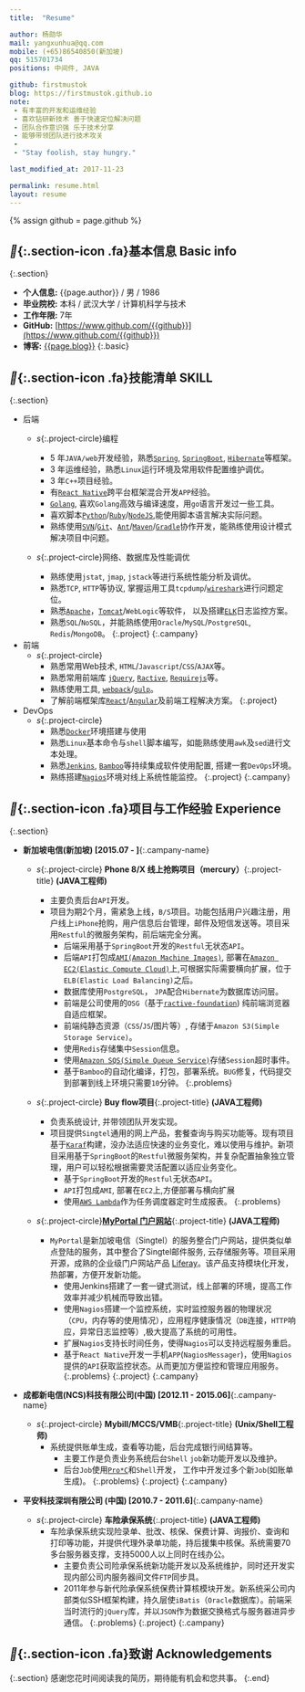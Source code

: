 ```yaml
---
title:  "Resume"

author: 杨勋华
mail: yangxunhua@qq.com
mobile: (+65)86540850(新加坡)
qq: 515701734
positions: 中间件, JAVA

github: firstmustok
blog: https://firstmustok.github.io
note:
 - 有丰富的开发和运维经验
 - 喜欢钻研新技术 善于快速定位解决问题
 - 团队合作意识强 乐于技术分享
 - 能够带领团队进行技术攻关
 - 
 - "Stay foolish, stay hungry."

last_modified_at: 2017-11-23

permalink: resume.html
layout: resume
---
```


{% assign github = page.github %}

## **{:.section-icon .fa}**基本信息 Basic info**
{:.section}
  - **个人信息:** {{page.author}} / 男 / 1986
  - **毕业院校:** 本科 / 武汉大学 / 计算机科学与技术
  - **工作年限:** 7年
  - **GitHub:** [https://www.github.com/{{github}}](https://www.github.com/{{github}})
  - **博客:** [{{page.blog}}]({{page.blog}})
{:.basic}

## **{:.section-icon .fa}**技能清单 SKILL**
{:.section}
  - 后端
    - *s*{:.project-circle}编程
      * 5 年`JAVA/web`开发经验，熟悉[`Spring`][Spring], [`SpringBoot`][SpringBoot], [`Hibernate`][Hibernate]等框架。
      * 3 年运维经验，熟悉`Linux`运行环境及常用软件配置维护调优。
      * 3 年`C++`项目经验。 
      * 有[`React Native`][RN]跨平台框架混合开发`APP`经验。
      * [`Golang`][Golang], 喜欢`Golang`高效与编译速度，用`go`语言开发过一些工具。
      * 喜欢脚本[`Python`][Python]/[`Ruby`][Ruby]/[`NodeJS`][Ruby],能使用脚本语言解决实际问题。
      * 熟练使用[`SVN`][SVN]/[`Git`][Git]、[`Ant`][Ant]/[`Maven`][Maven]/[`Gradle`][Gradle]协作开发，能熟练使用设计模式解决项目中问题。

    - *s*{:.project-circle}网络、数据库及性能调优
      * 熟练使用`jstat`, `jmap`, `jstack`等进行系统性能分析及调优。
      * 熟悉`TCP`, `HTTP`等协议, 掌握运用工具`tcpdump`/[`wireshark`][wireshark]进行问题定位。
      * 熟悉[`Apache`][Apache]，[`Tomcat`][Tomcat]/`WebLogic`等软件， 以及搭建[`ELK`][ELK]日志监控方案。
      * 熟悉`SQL`/`NoSQL`，并能熟练使用`Oracle`/`MySQL`/`PostgreSQL`, `Redis`/`MongoDB`。
    {:.project}
  {:.campany}
  - 前端
    - *s*{:.project-circle}
      * 熟悉常用Web技术, `HTML`/`Javascript`/`CSS`/`AJAX`等。
      * 熟悉常用前端库 [`jQuery`][jQuery], [`Ractive`][Ractive], [`Requirejs`][Requirejs]等。
      * 熟练使用工具, [`webpack`][Webpack]/[`gulp`][gulp]。
      * 了解前端框架库[`React`][React]/[`Angular`][Angular]及前端工程解决方案。
    {:.project}
  - DevOps
    - *s*{:.project-circle}
      * 熟悉[`Docker`][Docker]环境搭建与使用
      * 熟悉`Linux`基本命令与`shell`脚本编写，如能熟练使用`awk`及`sed`进行文本处理。
      * 熟悉[`Jenkins`][Jenkins], [`Bamboo`][Bamboo]等持续集成软件使用配置, 搭建一套`DevOps`环境。
      * 熟练搭建[`Nagios`][Nagios]环境对线上系统性能监控。
    {:.project}
  {:.campany}

## **{:.section-icon .fa}**项目与工作经验 Experience**
{:.section}
- **新加坡电信(新加坡) [2015.07 - ]**{:.campany-name}
  - *s*{:.project-circle} **Phone 8/X 线上抢购项目（mercury）**{:.project-title} **(JAVA工程师)**
    * 主要负责后台`API`开发。
    * 项目为期2个月，需紧急上线，`B/S`项目。功能包括用户兴趣注册，用户线上`iPhone`抢购，用户信息后台管理，邮件及短信发送等。项目采用`Restful`的微服务架构，前后端完全分离。
      * 后端采用基于`SpringBoot`开发的`Restful`无状态`API`。
      * 后端`API`打包成[`AMI(Amazon Machine Images)`][AMI], 部署在[`Amazon EC2(Elastic Compute Cloud)`][EC2]上,可根据实际需要横向扩展，位于`ELB(Elastic Load Balancing)`之后。
      * 数据库使用`PostgreSQL`， `JPA`配合`Hibernate`为数据库访问层。
      * 前端是公司使用的`OSG`（基于[`ractive-foundation`][RactiveFoundaton]) 纯前端浏览器自适应框架。
      * 前端纯静态资源（``CSS``/`JS`/图片等）, 存储于`Amazon S3(Simple Storage Service)`。
      * 使用`Redis`存储集中`Session`信息。
      * 使用[`Amazon SQS(Simple Queue Service)`][SQS]存储`Session`超时事件。
      * 基于`Bamboo`的自动化编译，打包，部署系统。`BUG`修复，代码提交到部署到线上环境只需要`10`分钟。
      {:.problems}

  - *s*{:.project-circle} **Buy flow项目**{:.project-title} **(JAVA工程师)**
    * 负责系统设计, 并带领团队开发实现。
    * 项目提供`Singtel`通用的网上产品，套餐查询与购买功能等。现有项目基于[`Karaf`][Karaf]构建，没办法适应快速的业务变化，难以使用与维护。新项目采用基于`SpringBoot`的`Restful`微服务架构，并复杂配置抽象独立管理，用户可以轻松根据需要灵活配置以适应业务变化。
      * 基于`SpringBoot`开发的`Restful`无状态`API`。
      * `API`打包成`AMI`, 部署在`EC2`上,方便部署与横向扩展
      * 使用[`AWS Lambda`][Lambda]作为任务调度器定时生成报表。
      {:.problems}

  - *s*{:.project-circle}**[MyPortal 门户网站](https://myportal.singtel.com/web/guest/home)**{:.project-title} **(JAVA工程师)**
    * `MyPortal`是新加坡电信（Singtel）的服务整合门户网站，提供类似单点登陆的服务，其中整合了Singtel邮件服务, 云存储服务等。项目采用开源，成熟的企业级门户网站产品 [Liferay][Liferay]。该产品支持模块化开发，热部署，方便开发新功能。
      * 使用Jenkins搭建了一套一键式测试，线上部署的环境，提高工作效率并减少机械而导致出错。
      * 使用`Nagios`搭建一个监控系统，实时监控服务器的物理状况（`CPU`，内存等的使用情况），应用程序健康情况（`DB`连接，`HTTP`响应，异常日志监控等）,极大提高了系统的可用性。
      * 扩展`Nagios`支持长时间任务，使得`Nagios`可以支持远程服务重启。
      * 基于`React Native`开发一手机`APP`(`NagiosMessager`)，使用`Nagios`提供的`API`获取监控状态。从而更加方便监控和管理应用服务。
      {:.problems}
  {:.project}
{:.campany}

- **成都新电信(NCS)科技有限公司(中国) [2012.11 - 2015.06]**{:.campany-name}
  - *s*{:.project-circle} **Mybill/MCCS/VMB**{:.project-title} **(Unix/Shell工程师)**
    * 系统提供账单生成，查看等功能，后台完成银行间结算等。
      * 主要工作是负责业务系统后台`Shell` `job`新功能开发以及维护。
      * 后台`Job`使用[`Pro*C`][ProC]和`Shell`开发， 工作中开发过多个新`Job`(如账单生成)。
      {:.problems}
  {:.project}
{:.campany}

- **平安科技深圳有限公司 (中国) [2010.7 - 2011.6]**{:.campany-name}
  - *s*{:.project-circle} **车险承保系统**{:.project-title} **(JAVA工程师)**
    * 车险承保系统实现险录单、批改、核保、保费计算、询报价、查询和打印等功能，并提供代理外录单功能，持后援集中核保。系统需要70多台服务器支撑，支持5000人以上同时在线办公。
      * 主要负责公司险承保系统新功能开发以及系统维护，同时还开发实现内部公司内服务器间文件`FTP`同步具。
      * 2011年参与新代险承保系统保费计算核模块开发。新系统采公司内部类似SSH框架构建，持久层使`iBatis`（`Oracle`数据库）。前端采当时流行的`jQuery`库，并以`JSON`作为数据交换格式与服务器进异步通信。
      {:.problems}
  {:.project}
{:.campany}

## **{:.section-icon .fa}**致谢 Acknowledgements**
{:.section}
感谢您花时间阅读我的简历，期待能有机会和您共事。
{:.end}


[Golang]: https://golang.org/ "Golang"

[Webpack]: https://webpack.js.org/ "Webpack"
[gulp]: https://gulpjs.com/ "Gulp"
[Angular]: https://angular.io/ "Angular"
[React]: https://reactjs.org/ "React"
[RN]: https://facebook.github.io/react-native/ "React Native"
[Ractive]: https://ractive.js.org/ "Ractive"
[RactiveFoundaton]: http://ractive-foundation.github.io/ractive-foundation/ "Ractive Foundation"
[jQuery]: https://jquery.com/ "jQuery"
[Requirejs]: http://requirejs.org/ "Requirejs"

[Python]: https://www.python.org/ "Python"
[Ruby]: https://www.ruby-lang.org/en/ "Ruby"
[NodeJS]: https://nodejs.org/en/ "NodeJS"

[Spring]: https://projects.spring.io/spring-framework/ "Spring"
[SpringBoot]: https://projects.spring.io/spring-boot/ "SpringBoot"
[Hibernate]: http://hibernate.org/ "Hibernate"
[Liferay]: https://en.wikipedia.org/wiki/Liferay "Liferay"

[Docker]: https://www.docker.com/ "Docker"
[Nagios]: https://www.nagios.org/ "Nagios"
[Jenkins]: https://jenkins-ci.org/ "Jenkins"
[Bamboo]: https://www.atlassian.com/software/bamboo "Bamboo"
[ELK]: https://www.elastic.co/webinars/introduction-elk-stack "Elasticsearch Logstash Kibana"

[ProC]: https://docs.oracle.com/cd/E11882_01/appdev.112/e10825/toc.htm "Pro*C/C++"

[wireshark]: https://www.wireshark.org/ "Wireshark"

[SVN]: https://subversion.apache.org/ "Subversion"
[Git]: https://git-scm.com/ "Git"
[Maven]: https://maven.apache.org/ "Maven"
[Gradle]: https://gradle.org/ "Gradle"
[Ant]: http://ant.apache.org/ "Ant"

[Apache]: https://httpd.apache.org/ "Apache"
[Tomcat]: http://tomcat.apache.org/ "Tomcat"
[Karaf]: https://karaf.apache.org/ "Karaf"

[AMI]: http://docs.aws.amazon.com/AWSEC2/latest/UserGuide/AMIs.html "Amazon Machine Images"
[EC2]: https://aws.amazon.com/ec2/ "Amazon Elastic Compute Cloud"
[SQS]: https://aws.amazon.com/sqs/ "Amazon Simple Queue Service"
[Lambda]: https://aws.amazon.com/lambda/features/ "Amazon Lambda"
